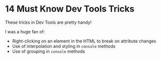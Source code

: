 # 14 Must Know Dev Tools Tricks

These tricks in Dev Tools are pretty handy!

I was a huge fan of:

- Right-clicking on an element in the HTML to break on attribute changes
- Use of interpolation and styling in `console` methods
- Use of grouping in `console` methods
